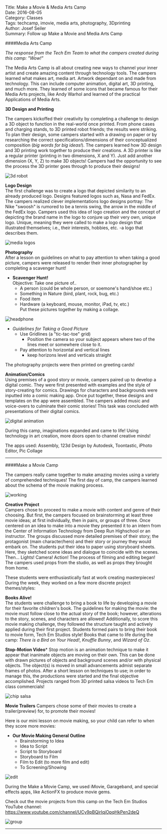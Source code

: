 Title: Make a Movie & Media Arts Camp  
Date: 2016-08-05  
Category: Classes  
Tags: techcamp, imovie, media arts, photography, 3Dprinting    
Author: Josef Seiler   
Summary: Follow up Make a Movie and Media Arts Camp  


####Media Arts Camp  

*The response from the Tech Em Team to what the campers created during this camp: "Wow!"*   

The Media Arts Camp is all about creating new ways to channel your inner artist and create amazing content through technology tools. The campers learned what makes art, media art. Artwork dependant on and made from technology. This can include computer animation, digital art, 3D printing, and much more. They learned of some icons that became famous for their Media Arts projects, like Andy Warhol and learned of the practical Applications of Media Arts.  

**3D Design and Printing**  

The campers kickoffed their creativity by completing a challenge to design a 3D object to function in the real-world once printed. From phone cases and charging stands, to 3D printed robot friends; the results were striking. To plan their design, some campers started with a drawing on paper or by researching the correct specifications/dimensions of their conceptualized composition (*big words for big ideas!*). The campers learned how 3D design and 3D printing work together to produce their creations. A 3D printer is like a regular printer (printing in two dimensions, X and Y). Just add another dimension (X, Y, Z) to make 3D objects! Campers had the opportunity to see the process the 3D printer goes through to produce their designs!  

![3d robot](images/robot-media-arts.jpg)

**Logo Design**  
The first challenge was to create a logo that depicted similarity to an already produced logo. Designs featured logos such as, Nasa and FedEx. The campers realized clever implementations logo designs portray: The Nike "swoosh" is rumored to be a tennis swing, the arrow in the middle of the FedEx logo. Campers used this idea of logo creation and the concept of depicting the brand name in the logo to conjure up their very own, unique logo. Unique, meaning they were called to make a logo design that illustrated themselves; i.e., their interests, hobbies, etc. -a logo that describes them. 

![media logos](images/media-logos.jpg)  

**Photography**  
After a lesson on guidelines on what to pay attention to when taking a good picture, campers were released to render their inner photographer by completing a scavenger hunt!  

* **Scavenger Hunt!**  
Objective: Take one picture of..  
    + A person (could be whole person, or soemone's hand/shoe etc.)  
    + Something in Nature (bird, plant, rock, bug, etc.)  
    + Food item
    + Hardware (a keyboard, mouse, monitor, iPad, tv, etc.)  
Put these pictures together by making a collage.  

![headphone](images/media-arts-phones.jpg)  

* *Guidelines for Taking a Good Picture*  
    + Use Gridlines (a "tic-tac-toe" grid)  
        - Position the camera so your subject appears where two of the lines meet or somewhere close to it.  
    + Pay attention to horizontal and vertical lines
        - keep horizons level and verticals straight  
        
The photography projects were then printed on greeting cards!  
        
**Animation/Comics**  
Using premises of a good story or movie, campers paired up to develop a digital comic. They were first presented with examples and the style of story-creating for comics. Drawings for characters and backgrounds were inputted into a comic making app. Once put together, these designs and templates on the app were assembled. The campers added music and voice-overs to culminate their comic stories! This task was concluded with presentations of their digital comics.  

![digital animation](images/comic.jpg)  

During this camp, imaginations expanded and came to life! Using technology in art creation, more doors open to channel creative minds!  

The apps used: Assembly, 123d Design by Autodesk, Toontastic, iPhoto Editor, Pic Collage  

***  

####Make a Movie Camp  

The campers really came together to make amazing movies using a variety of comprehended techniques! The first day of camp, the campers learned about the schema of the movie making process.  

![working](images/movie-lobby.jpg)  

**Creative Project**  
Campers chose to proceed to make a movie with content and genre of their choosing. But first, the campers focused on brainstorming at least three movie ideas; at first individually, then in pairs, or groups of three. Once centered on an idea to make into a movie they presented it to an intern from the Center of Information Technology from Deep Run Highschool or an instructor. The groups discussed more detailed premises of their story; the protagonist (main character/hero) and their story or journey they would embark on. The students put their idea to paper using storyboard sheets. Here, they sketched scene ideas and dialogue to coincide with the scenes. Then... Lights! Camera! Action! The process of filming and editing began! The campers used props from the studio, as well as props they brought from home.  

These students were enthusiastically fast at work creating masterpieces! During the week, they worked on a few more discrete project themes/styles:  

**Books Alive!**  
The students were challenge to bring a book to life by developing a movie for their favorite children's book. The guidelines for making the movie: the movie must follow close to the actual story of the book; however, alterations to the story, scenes, and characters are allowed! Additionally, to score this movie making challenge, they followed the structure taught and actively applied during their first project. Students formed pairs to bring their book to movie form, Tech Em Studios style! Books that came to life during the camp: *There is a Bird on Your Head!*, *Knuffle Bunny*, and *Wizard of Oz*.    

**Stop-Motion Video***
Stop motion is an animation technique to make it appear that inanimate objects are moving on their own. This can be done with drawn pictures of objects and background scenes and/or with physical objects. The object(s) is moved in small advancements admist separate frames of photos. After a short lesson on techniques to use; in order to manage this, the productions were started and the final objective accomplished. Projects ranged from 3D printed salsa videos to Tech Em class commercials!  

![chip salsa](images/chip-salsa-art.jpg)  

**Movie Trailers**
Campers chose some of their movies to create a trailer(preview) for, to promote their movies!

Here is our mini lesson on movie making, so your child can refer to when they score more movies:  

* **Our Movie Making General Outline**  
    + Brainstorming to Idea  
    + Idea to Script  
    + Script to Storyboard  
    + Storyboard to Film  
    + Film to Edit (to more film and edit)  
    + To Screening/Showing  
    
![edit](images/movie-edit.jpg)

During the Make a Movie Camp, we used iMovie, Garageband, and special effects apps, like ActionFX to produce movie gems.  

Check out the movie projects from this camp on the Tech Em Studios YouTube channel: <https://www.youtube.com/channel/UCy9pBQirIqjOpqHkPen2deQ>  

![group](images/group-media-arts.jpg)  

***  


  


